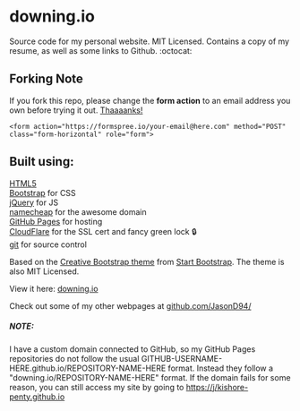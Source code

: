 downing.io
================================================================================

Source code for my personal website. MIT Licensed. Contains a copy of my resume, 
as well as some links to Github. :octocat:

## Forking Note

If you fork this repo, please change the **form action** to an email address you own before trying it out. [Thaaaanks!](https://i.imgur.com/TpBVEjv.jpg)

```
<form action="https://formspree.io/your-email@here.com" method="POST" class="form-horizontal" role="form">
```

Built using:
--------------------------------------------------------------------------------
[HTML5](https://developers.google.com/web/)  
[Bootstrap](http://getbootstrap.com/) for CSS  
[jQuery](https://jquery.com/) for JS  
[namecheap](https://www.namecheap.com/) for the awesome domain  
[GitHub Pages](https://pages.github.com/) for hosting  
[CloudFlare](https://www.cloudflare.com/) for the SSL cert and fancy green lock :lock:  
[git](https://git-scm.com/) for source control

Based on the
[Creative Bootstrap theme](http://startbootstrap.com/template-overviews/creative/)
from [Start Bootstrap](http://startbootstrap.com/).
The theme is also MIT Licensed.

View it here: [downing.io](https://downing.io/)

Check out some of my other webpages at 
[github.com/JasonD94/](https://github.com//kishore-penty/)

##### NOTE:

I have a custom domain connected to GitHub, so my GitHub Pages repositories 
do not follow the usual GITHUB-USERNAME-HERE.github.io/REPOSITORY-NAME-HERE format. 
Instead they follow a "downing.io/REPOSITORY-NAME-HERE" format. 
If the domain fails for some reason, you can still access my site by going to 
[https://j/kishore-penty.github.io](https://kishore-penty.github.io)
